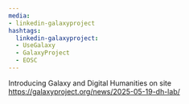 ```yaml
---
media:
- linkedin-galaxyproject
hashtags:
  linkedin-galaxyproject:
  - UseGalaxy
  - GalaxyProject
  - EOSC
---
```

Introducing Galaxy and Digital Humanities on site
https://galaxyproject.org/news/2025-05-19-dh-lab/